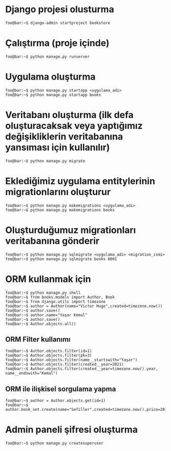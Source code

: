 # Django projesi olusturma
```properties
foo@bar:~$ django-admin startproject bookstore
```
# Çalıştırma (proje içinde)
```properties
foo@bar:~$ python manage.py runserver
```
# Uygulama oluşturma
```properties
foo@bar:~$ python manage.py startapp <uygulama_adi>
foo@bar:~$ python manage.py startapp books
```
# Veritabanı oluşturma (ilk defa oluşturacaksak veya yaptığımız değişikliklerin veritabanına yansıması için kullanılır)
```properties
foo@bar:~$ python manage.py migrate
```
# Eklediğimiz uygulama entitylerinin migrationlarını oluşturur
```properties
foo@bar:~$ python manage.py makemigrations <uygulama_adi>
foo@bar:~$ python manage.py makemigrations books
```
# Oluşturduğumuz migrationları veritabanına gönderir
```properties
foo@bar:~$ python manage.py sqlmigrate <uygulama_adi> <migration_ismi>
foo@bar:~$ python manage.py sqlmigrate books 0001
```
# ORM kullanmak için
```properties
foo@bar:~$ python manage.py shell
foo@bar:~$ from books.models import Author, Book
foo@bar:~$ from django.utils import timezone
foo@bar:~$ author = Author(name="Victor Hugo",created=timezone.now())
foo@bar:~$ author.save()
foo@bar:~$ author.name="Yaşar Kemal"
foo@bar:~$ author.save()
foo@bar:~$ Author.objects.all()
```
## ORM Filter kullanımı
```properties
foo@bar:~$ Author.objects.filter(id=1)
foo@bar:~$ Author.objects.filter(pk=3)
foo@bar:~$ Author.objects.filter(name__startswith="Yaşar")
foo@bar:~$ Author.objects.filter(created__year=2021)
foo@bar:~$ Author.objects.filter(created__year=timezone.now().year, name__endswith="Kemal")
```
## ORM ile ilişkisel sorgulama yapma
```properties
foo@bar:~$ author = Author.objects.get(id=1)
foo@bar:~$ author.book_set.create(name="Sefiller",created=timezone.now(),price=20) 
```
# Admin paneli şifresi oluşturma
```properties
foo@bar:~$ python manage.py createsuperuser
```
